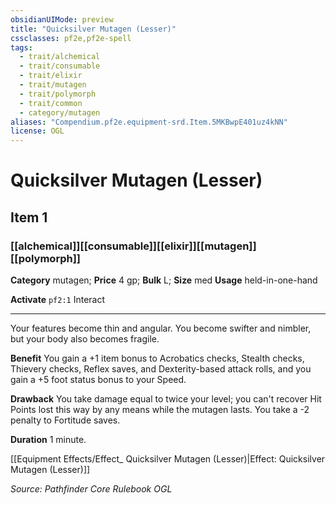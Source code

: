 ```yaml
---
obsidianUIMode: preview
title: "Quicksilver Mutagen (Lesser)"
cssclasses: pf2e,pf2e-spell
tags:
  - trait/alchemical
  - trait/consumable
  - trait/elixir
  - trait/mutagen
  - trait/polymorph
  - trait/common
  - category/mutagen
aliases: "Compendium.pf2e.equipment-srd.Item.5MKBwpE401uz4kNN"
license: OGL
---
```

# Quicksilver Mutagen (Lesser)
## Item 1
### [[alchemical]][[consumable]][[elixir]][[mutagen]][[polymorph]]

**Category** mutagen; 
**Price** 4 gp; 
**Bulk** L; **Size** med
**Usage** held-in-one-hand

**Activate** `pf2:1` Interact

* * *

Your features become thin and angular. You become swifter and nimbler, but your body also becomes fragile.

**Benefit** You gain a +1 item bonus to Acrobatics checks, Stealth checks, Thievery checks, Reflex saves, and Dexterity-based attack rolls, and you gain a +5 foot status bonus to your Speed.

**Drawback** You take damage equal to twice your level; you can't recover Hit Points lost this way by any means while the mutagen lasts. You take a -2 penalty to Fortitude saves.

**Duration** 1 minute.

[[Equipment Effects/Effect_ Quicksilver Mutagen (Lesser)|Effect: Quicksilver Mutagen (Lesser)]]

*Source: Pathfinder Core Rulebook*
*OGL*